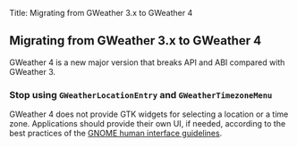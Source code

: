 Title: Migrating from GWeather 3.x to GWeather 4

## Migrating from GWeather 3.x to GWeather 4

GWeather 4 is a new major version that breaks API and ABI compared with
GWeather 3.

### Stop using `GWeatherLocationEntry` and `GWeatherTimezoneMenu`

GWeather 4 does not provide GTK widgets for selecting a location or a time
zone. Applications should provide their own UI, if needed, according to the
best practices of the [GNOME human interface
guidelines](https://developer.gnome.org/hig/).
